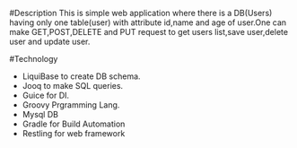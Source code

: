 #Description
This is simple web application where there is a DB(Users) having only one table(user) with attribute id,name and age of user.One can make GET,POST,DELETE and PUT request to get users list,save user,delete user and update user.

#Technology
* LiquiBase to create DB schema.
* Jooq to make SQL queries.
* Guice for DI.
* Groovy Prgramming Lang.
* Mysql DB
* Gradle for Build Automation
* Restling for web framework
